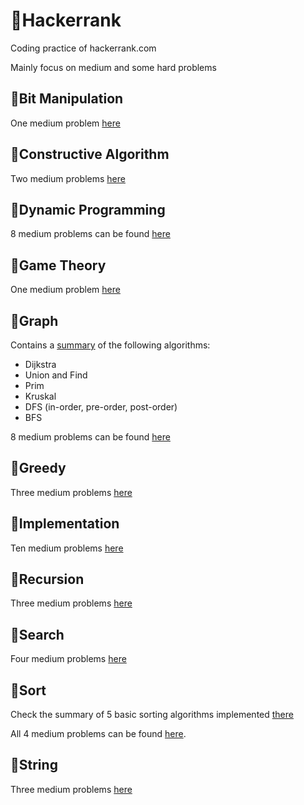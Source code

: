 # &#x1F34F;Hackerrank

Coding practice of hackerrank.com

Mainly focus on medium and some hard problems

## &#x1F4D7;Bit Manipulation
One medium problem [here](BitManipulation)

## &#x1F4D7;Constructive Algorithm
Two medium problems [here](ConstructiveAlgorithms)

## &#x1F4D7;Dynamic Programming
8 medium problems can be found [here](DynamicProgramming)

## &#x1F4D7;Game Theory
One medium problem [here](GameTheory)

## &#x1F4D7;Graph
Contains a [summary](Graph/README.md) of the following algorithms:
* Dijkstra
* Union and Find
* Prim
* Kruskal
* DFS (in-order, pre-order, post-order)
* BFS

8 medium problems can be found [here](Graph)

## &#x1F4D7;Greedy
Three medium problems [here](Greedy)

## &#x1F4D7;Implementation
Ten medium problems [here](Implementation)

## &#x1F4D7;Recursion
Three medium problems [here](Recursion)

## &#x1F4D7;Search
Four medium problems [here](Search)

## &#x1F4D7;Sort
Check the summary of 5 basic sorting algorithms implemented [there](Sort/sort.py)

All 4 medium problems can be found [here](Sort).

## &#x1F4D7;String
Three medium problems [here](Strings)
